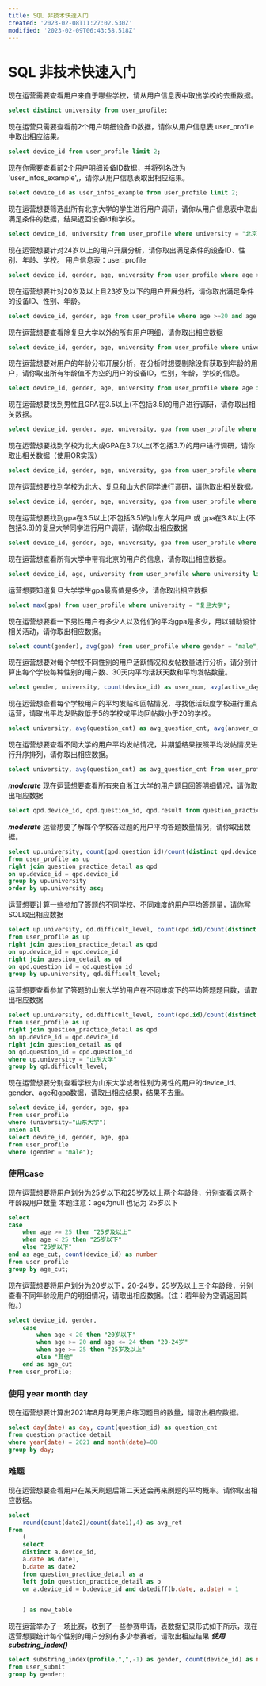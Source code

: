 ```yaml
---
title: SQL 非技术快速入门
created: '2023-02-08T11:27:02.530Z'
modified: '2023-02-09T06:43:58.518Z'
---
```


# SQL 非技术快速入门

现在运营需要查看用户来自于哪些学校，请从用户信息表中取出学校的去重数据。
```sql
select distinct university from user_profile;
```
现在运营只需要查看前2个用户明细设备ID数据，请你从用户信息表 user_profile 中取出相应结果。
```sql
select device_id from user_profile limit 2;
```
现在你需要查看前2个用户明细设备ID数据，并将列名改为 'user_infos_example',，请你从用户信息表取出相应结果。
```sql
select device_id as user_infos_example from user_profile limit 2;
```
现在运营想要筛选出所有北京大学的学生进行用户调研，请你从用户信息表中取出满足条件的数据，结果返回设备id和学校。
```sql
select device_id, university from user_profile where university = "北京大学";
```
现在运营想要针对24岁以上的用户开展分析，请你取出满足条件的设备ID、性别、年龄、学校。
用户信息表：user_profile
```sql
select device_id, gender, age, university from user_profile where age >= 24;
```
现在运营想要针对20岁及以上且23岁及以下的用户开展分析，请你取出满足条件的设备ID、性别、年龄。
```sql
select device_id, gender, age from user_profile where age >=20 and age <= 23; 
```
现在运营想要查看除复旦大学以外的所有用户明细，请你取出相应数据
```sql
select device_id, gender, age, university from user_profile where university not in ("复旦大学");
```
现在运营想要对用户的年龄分布开展分析，在分析时想要剔除没有获取到年龄的用户，请你取出所有年龄值不为空的用户的设备ID，性别，年龄，学校的信息。
```sql
select device_id, gender, age, university from user_profile where age is not null;
```
现在运营想要找到男性且GPA在3.5以上(不包括3.5)的用户进行调研，请你取出相关数据。
```sql
select device_id, gender, age, university, gpa from user_profile where gpa >3.5 and gender = "male";
```

现在运营想要找到学校为北大或GPA在3.7以上(不包括3.7)的用户进行调研，请你取出相关数据（使用OR实现）
```sql
select device_id, gender, age, university, gpa from user_profile where university = "北京大学" or gpa > 3.7;
```
现在运营想要找到学校为北大、复旦和山大的同学进行调研，请你取出相关数据。
```sql
select device_id, gender, age, university, gpa from user_profile where university in ("北京大学","复旦大学","山东大学");
```

现在运营想要找到gpa在3.5以上(不包括3.5)的山东大学用户 或 gpa在3.8以上(不包括3.8)的复旦大学同学进行用户调研，请你取出相应数据
```sql
select device_id, gender, age, university, gpa from user_profile where (university="山东大学" and gpa >3.5) or (university="复旦大学" and gpa >3.8);
```
现在运营想查看所有大学中带有北京的用户的信息，请你取出相应数据。
```sql
select device_id, age, university from user_profile where university like "%北京%";
```
运营想要知道复旦大学学生gpa最高值是多少，请你取出相应数据
```sql
select max(gpa) from user_profile where university = "复旦大学";
```

现在运营想要看一下男性用户有多少人以及他们的平均gpa是多少，用以辅助设计相关活动，请你取出相应数据。
```sql
select count(gender), avg(gpa) from user_profile where gender = "male";
```
现在运营想要对每个学校不同性别的用户活跃情况和发帖数量进行分析，请分别计算出每个学校每种性别的用户数、30天内平均活跃天数和平均发帖数量。
```sql
select gender, university, count(device_id) as user_num, avg(active_days_within_30) as avg_active_day, avg(question_cnt) as avg_question_cnt from user_profile group by gender, university;
```

现在运营想查看每个学校用户的平均发贴和回帖情况，寻找低活跃度学校进行重点运营，请取出平均发贴数低于5的学校或平均回帖数小于20的学校。
```sql
select university, avg(question_cnt) as avg_question_cnt, avg(answer_cnt) as avg_answer_cnt from user_profile group by university having (avg_question_cnt <5) or (avg_answer_cnt <20);
```
现在运营想要查看不同大学的用户平均发帖情况，并期望结果按照平均发帖情况进行升序排列，请你取出相应数据。
```sql
select university, avg(question_cnt) as avg_question_cnt from user_profile group by university order by avg_question_cnt asc;
```

***moderate***
现在运营想要查看所有来自浙江大学的用户题目回答明细情况，请你取出相应数据
```sql
select qpd.device_id, qpd.question_id, qpd.result from question_practice_detail as qpd inner join user_profile as up on qpd.device_id = up.device_id and up.university = "浙江大学" order by question_id asc;
```

***moderate***
运营想要了解每个学校答过题的用户平均答题数量情况，请你取出数据。
```sql
select up.university, count(qpd.question_id)/count(distinct qpd.device_id) as avg_answer_cnt
from user_profile as up
right join question_practice_detail as qpd
on up.device_id = qpd.device_id 
group by up.university
order by up.university asc;
```
运营想要计算一些参加了答题的不同学校、不同难度的用户平均答题量，请你写SQL取出相应数据
```sql
select up.university, qd.difficult_level, count(qpd.id)/count(distinct qpd.device_id) as avg_answer_cnt 
from user_profile as up
right join question_practice_detail as qpd 
on up.device_id = qpd.device_id
right join question_detail as qd
on qpd.question_id = qd.question_id 
group by up.university, qd.difficult_level;
```
运营想要查看参加了答题的山东大学的用户在不同难度下的平均答题题目数，请取出相应数据

```sql
select up.university, qd.difficult_level, count(qpd.id)/count(distinct qpd.device_id) as avg_answer_cnt
from user_profile as up
right join question_practice_detail as qpd
on up.device_id = qpd.device_id
right join question_detail as qd
on qd.question_id = qpd.question_id
where up.university = "山东大学"
group by qd.difficult_level;

```
现在运营想要分别查看学校为山东大学或者性别为男性的用户的device_id、gender、age和gpa数据，请取出相应结果，结果不去重。
```sql
select device_id, gender, age, gpa
from user_profile
where (university="山东大学")
union all
select device_id, gender, age, gpa
from user_profile
where (gender = "male");
```

### 使用case
现在运营想要将用户划分为25岁以下和25岁及以上两个年龄段，分别查看这两个年龄段用户数量
本题注意：age为null 也记为 25岁以下
```sql
select 
case
    when age >= 25 then "25岁及以上"
    when age < 25 then "25岁以下"
    else "25岁以下"
end as age_cut, count(device_id) as number
from user_profile
group by age_cut;
```
现在运营想要将用户划分为20岁以下，20-24岁，25岁及以上三个年龄段，分别查看不同年龄段用户的明细情况，请取出相应数据。（注：若年龄为空请返回其他。）
```sql
select device_id, gender,
    case 
        when age < 20 then "20岁以下"
        when age >= 20 and age <= 24 then "20-24岁"
        when age >= 25 then "25岁及以上"
        else "其他"
    end as age_cut
from user_profile;

```

### 使用 year month day
现在运营想要计算出2021年8月每天用户练习题目的数量，请取出相应数据。
```sql
select day(date) as day, count(question_id) as question_cnt
from question_practice_detail
where year(date) = 2021 and month(date)=08
group by day;
```
### 难题
现在运营想要查看用户在某天刷题后第二天还会再来刷题的平均概率。请你取出相应数据。
```sql
select 
    round(count(date2)/count(date1),4) as avg_ret
from 
    (
    select 
    distinct a.device_id,
    a.date as date1,
    b.date as date2
    from question_practice_detail as a
    left join question_practice_detail as b
    on a.device_id = b.device_id and datediff(b.date, a.date) = 1


    ) as new_table
```

现在运营举办了一场比赛，收到了一些参赛申请，表数据记录形式如下所示，现在运营想要统计每个性别的用户分别有多少参赛者，请取出相应结果
***使用 substring_index()***
```sql
select substring_index(profile,",",-1) as gender, count(device_id) as number
from user_submit
group by gender;
```
